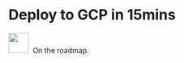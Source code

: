 # Deploy to GCP in 15mins

<img src="../../assets/vendor-logos/gcp-logo.svg" width="40">&nbsp;&nbsp;On the roadmap.
